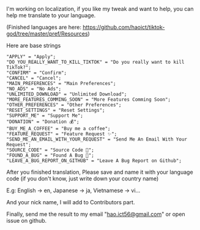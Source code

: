 I'm working on localization, if you like my tweak and want to help, you can help me translate to your language.

(Finished languages are here: https://github.com/haoict/tiktok-god/tree/master/pref/Resources)

Here are base strings

```
"APPLY" = "Apply";
"DO_YOU_REALLY_WANT_TO_KILL_TIKTOK" = "Do you really want to kill TikTok?";
"CONFIRM" = "Confirm";
"CANCEL" = "Cancel";
"MAIN_PREFERENCES" = "Main Preferences";
"NO_ADS" = "No Ads";
"UNLIMITED_DOWNLOAD" = "Unlimited Download";
"MORE_FEATURES_COMMING_SOON" = "More Features Comming Soon";
"OTHER_PREFERENCES" = "Other Preferences";
"RESET_SETTINGS" = "Reset Settings";
"SUPPORT_ME" = "Support Me";
"DONATION" = "Donation 💰";
"BUY_ME_A_COFFEE" = "Buy me a coffee";
"FEATURE_REQUEST" = "Feature Request ✨";
"SEND_ME_AN_EMAIL_WITH_YOUR_REQUEST" = "Send Me An Email With Your Request";
"SOURCE_CODE" = "Source Code 🤖";
"FOUND_A_BUG" = "Found A Bug 🐛";
"LEAVE_A_BUG_REPORT_ON_GITHUB" = "Leave A Bug Report on Github";
```

After you finished translation, Please save and name it with your language code (if you don't know, just write down your country name)

E.g: English -> en, Japanese -> ja, Vietnamese -> vi...

And your nick name, I will add to Contributors part.

Finally, send me the result to my email "hao.ict56@gmail.com" or open issue on github.
